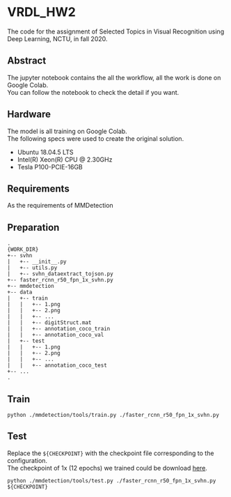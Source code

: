 # VRDL_HW2

The code for the assignment of Selected Topics in Visual Recognition using Deep Learning, NCTU, in fall 2020.

## Abstract

The jupyter notebook contains the all the workflow, all the work is done on Google Colab.  
You can follow the notebook to check the detail if you want.

## Hardware

The model is all training on Google Colab.  
The following specs were used to create the original solution.

- Ubuntu 18.04.5 LTS
- Intel(R) Xeon(R) CPU @ 2.30GHz
- Tesla P100-PCIE-16GB

## Requirements

As the requirements of MMDetection

## Preparation

```
.
{WORK_DIR}
+-- svhn
|   +-- __init__.py
|   +-- utils.py
|   +-- svhn_dataextract_tojson.py
+-- faster_rcnn_r50_fpn_1x_svhn.py
+-- mmdetection
+-- data
|   +-- train
|   |   +-- 1.png
|   |   +-- 2.png
|   |   +-- ...
|   |   +-- digitStruct.mat
|   |   +-- annotation_coco_train
|   |   +-- annotation_coco_val
|   +-- test
|   |   +-- 1.png
|   |   +-- 2.png
|   |   +-- ...
|   |   +-- annotation_coco_test
+-- ...
.
```

## Train

```
python ./mmdetection/tools/train.py ./faster_rcnn_r50_fpn_1x_svhn.py
```

## Test

Replace the `${CHECKPOINT}` with the checkpoint file corresponding to the configuration.  
The checkpoint of 1x (12 epochs) we trained could be download [here](https://drive.google.com/file/d/1-NgPX85Eb0IGGFyM0Lb4kxlAqfhLqvhk/view?usp=sharing).

```
python ./mmdetection/tools/test.py ./faster_rcnn_r50_fpn_1x_svhn.py ${CHECKPOINT}
```
